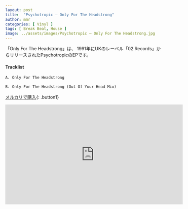```yaml
---
layout: post
title:  "Psychotropic – Only For The Headstrong"
author: mmr
categories: [ Vinyl ]
tags: [ Break Beat, House ]
image: ../assets/images/Psychotropic – Only For The Headstrong.jpg
---
```


「Only For The Headstrong」は、
1991年にUKのレーベル「02 Records」からリリースされたPsychotropicのEPです。


#### Tracklist
```md
A. Only For The Headstrong

B. Only For The Headstrong (Out Of Your Head Mix)
```

[メルカリで購入](https://jp.mercari.com/item/m27760488621?afid=6142608987){: .button1}

<iframe width="560" height="315" src="https://www.youtube.com/embed/oHJCbDXoq-U?si=tJtd4pYSrZpTS-ug" title="YouTube video player" frameborder="0" allow="accelerometer; autoplay; clipboard-write; encrypted-media; gyroscope; picture-in-picture; web-share" referrerpolicy="strict-origin-when-cross-origin" allowfullscreen></iframe>